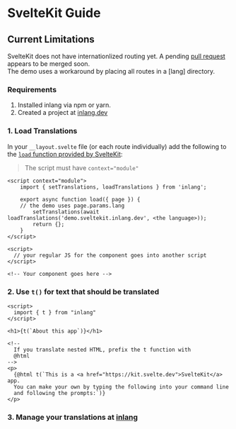 # SvelteKit Guide

## Current Limitations

SvelteKit does not have internationlized routing yet. A pending [pull request](https://github.com/sveltejs/kit/pull/1810)
appears to be merged soon.  
The demo uses a workaround by placing all routes in a [lang] directory. 

### Requirements

1. Installed inlang via npm or yarn.
2. Created a project at [inlang.dev](https://app.inlang.dev)
  
### 1. Load Translations

In your `__layout.svelte` file (or each route individually) add the
following to the [`load` function provided by SvelteKit](https://kit.svelte.dev/docs#loading):

> The script must have `context="module"`

```Svelte
<script context="module">
	import { setTranslations, loadTranslations } from 'inlang';

	export async function load({ page }) {
    // the demo uses page.params.lang 
		setTranslations(await loadTranslations('demo.sveltekit.inlang.dev', <the language>));
		return {};
	}
</script>

<script>
  // your regular JS for the component goes into another script
</script>

<!-- Your component goes here -->
```

### 2. Use `t()` for text that should be translated

```Svelte
<script>
  import { t } from "inlang"
</script>

<h1>{t(`About this app`)}</h1>

<!-- 
  If you translate nested HTML, prefix the t function with 
  @html
-->
<p>
  {@html t(`This is a <a href="https://kit.svelte.dev">SvelteKit</a> app. 
  You can make your own by typing the following into your command line 
  and following the prompts:`)}
</p>

```

### 3. Manage your translations at [inlang](https://app.inlang.dev)

